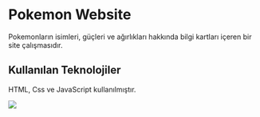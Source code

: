 <h1>Pokemon Website</h1>

Pokemonların isimleri, güçleri ve ağırlıkları hakkında bilgi kartları içeren bir site çalışmasıdır.

<h2>Kullanılan Teknolojiler</h2>

HTML, Css ve JavaScript kullanılmıştır.

![](pokedex.gif)
